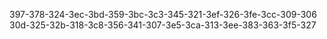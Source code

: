 397-378-324-3ec-3bd-359-3bc-3c3-345-321-3ef-326-3fe-3cc-309-306
30d-325-32b-318-3c8-356-341-307-3e5-3ca-313-3ee-383-363-3f5-327
